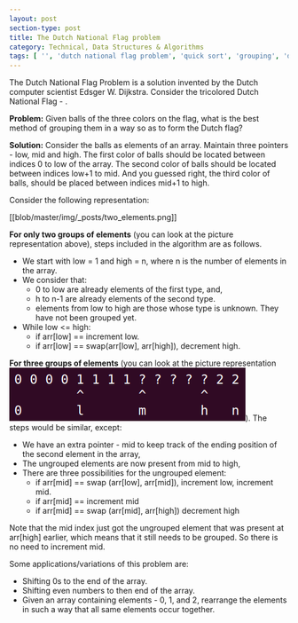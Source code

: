 ```yaml
---
layout: post
section-type: post
title: The Dutch National Flag problem
category: Technical, Data Structures & Algorithms
tags: [ '', 'dutch national flag problem', 'quick sort', 'grouping', 'dijkstra' ]
---
```


The Dutch National Flag Problem is a solution invented by the Dutch computer scientist Edsger W. Dijkstra. Consider the tricolored Dutch National Flag - . 

**Problem:** Given balls of the three colors on the flag, what is the best method of grouping them in a way so as to form the Dutch flag? 

**Solution:** Consider the balls as elements of an array. Maintain three pointers - low, mid and high. The first color of balls should be located between indices 0 to low of the array. The second color of balls should be located between indices low+1 to mid. And you guessed right, the third color of balls, should be placed between indices mid+1 to high. 

Consider the following representation: 

[[blob/master/img/\_posts/two_elements.png]]

**For only two groups of elements** (you can look at the picture representation above), steps included in the algorithm are as follows. 
  
* We start with low = 1 and high = n, where n is the number of elements in the array.
* We consider that:
  * 0 to low are already elements of the first type, and, 
  * h to n-1 are already elements of the second type.
  * elements from low to high are those whose type is unknown. They have not been grouped yet. 
* While low <= high: 
  * if arr[low] == <first type> 
        increment low.
  * if arr[low] == <second type> 
        swap(arr[low], arr[high]),
        decrement high.

**For three groups of elements** (you can look at the picture representation ![above](/img/_posts/three_elements.png)). The steps would be similar, except:

* We have an extra pointer - mid to keep track of the ending position of the second element in the array,
* The ungrouped elements are now present from mid to high,
* There are three possibilities for the ungrouped element:
  * if arr[mid] == <first type>
        swap (arr[low], arr[mid]),
        increment low, 
        increment mid.
  * if arr[mid] == <second type>
        increment mid
  * if arr[mid] == <third type>
        swap (arr[mid], arr[high])
        decrement high

Note that the mid index just got the ungrouped element that was present at arr[high] earlier, which means that it still needs to be grouped. So there is no need to increment mid. 

Some applications/variations of this problem are:

* Shifting 0s to the end of the array.
* Shifting even numbers to then end of the array. 
* Given an array containing elements - 0, 1, and 2, rearrange the elements in such a way that all same elements occur together. 
